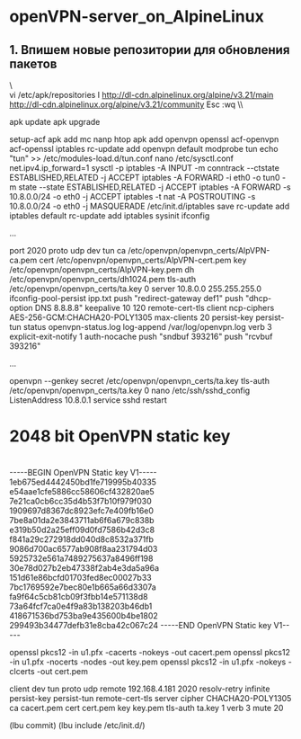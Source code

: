 # openVPN-server_on_AlpineLinux

## 1. Впишем новые репозитории для обновления пакетов
\\\
vi /etc/apk/repositories
	I
	http://dl-cdn.alpinelinux.org/alpine/v3.21/main
	http://dl-cdn.alpinelinux.org/alpine/v3.21/community
	Esc
	:wq
 \\\

apk update
apk upgrade

setup-acf
apk add mc nanp htop
apk add openvpn openssl acf-openvpn acf-openssl iptables
rc-update add openvpn default
modprobe tun
echo "tun" >> /etc/modules-load.d/tun.conf
nano /etc/sysctl.conf
	net.ipv4.ip_forward=1
sysctl -p
iptables -A INPUT -m conntrack --ctstate ESTABLISHED,RELATED -j ACCEPT
iptables -A FORWARD -i eth0 -o tun0 -m state --state ESTABLISHED,RELATED -j ACCEPT
iptables -A FORWARD -s 10.8.0.0/24 -o eth0 -j ACCEPT
iptables -t nat -A POSTROUTING -s 10.8.0.0/24 -o eth0 -j MASQUERADE
/etc/init.d/iptables save
rc-update add iptables default
rc-update add iptables sysinit
ifconfig

...

port 2020
proto udp
dev tun
ca /etc/openvpn/openvpn_certs/AlpVPN-ca.pem
cert /etc/openvpn/openvpn_certs/AlpVPN-cert.pem
key /etc/openvpn/openvpn_certs/AlpVPN-key.pem
dh /etc/openvpn/openvpn_certs/dh1024.pem
tls-auth /etc/openvpn/openvpn_certs/ta.key 0
server 10.8.0.0 255.255.255.0
ifconfig-pool-persist ipp.txt
push "redirect-gateway def1"
push "dhcp-option DNS 8.8.8.8"
keepalive 10 120
remote-cert-tls client
ncp-ciphers AES-256-GCM:CHACHA20-POLY1305
max-clients 20
persist-key
persist-tun
status openvpn-status.log
log-append /var/log/openvpn.log
verb 3
explicit-exit-notify 1
auth-nocache
push "sndbuf 393216"
push "rcvbuf 393216"

...

openvpn --genkey secret /etc/openvpn/openvpn_certs/ta.key
	tls-auth /etc/openvpn/openvpn_certs/ta.key 0
nano /etc/ssh/sshd_config
	ListenAddress 10.8.0.1
service sshd restart

#
# 2048 bit OpenVPN static key
#
-----BEGIN OpenVPN Static key V1-----
1eb675ed4442450bd1fe719995b40335
e54aae1cfe5886cc58606cf432820ae5
7e21ca0cb6cc35d4b53f7b10f979f030
1909697d8367dc8923efc7e409fb16e0
7be8a01da2e3843711ab6f6a679c838b
e319b50d2a25eff09d0fd7586b42d3c8
f841a29c272918dd040d8c8532a371fb
9086d700ac6577ab908f8aa231794d03
5925732e561a7489275637a8496ff198
30e78d027b2eb47338f2ab4e3da5a96a
151d61e86bcfd01703fed8ec00027b33
7bc1769592e7bec80e1b665a66d3307a
fa9f64c5cb81cb09f3fbb14e571138d8
73a64fcf7ca0e4f9a83b138203b46db1
418671536bd753ba9e435600b4be1802
299493b34477defb31e8cba42c067c24
-----END OpenVPN Static key V1-----

openssl pkcs12 -in u1.pfx -cacerts -nokeys -out cacert.pem
openssl pkcs12 -in u1.pfx -nocerts -nodes -out key.pem
openssl pkcs12 -in u1.pfx -nokeys -clcerts -out cert.pem


client
dev tun
proto udp
remote 192.168.4.181 2020
resolv-retry infinite
persist-key
persist-tun
remote-cert-tls server
cipher CHACHA20-POLY1305
ca cacert.pem
cert cert.pem
key key.pem
tls-auth ta.key 1
verb 3 
mute 20

(lbu commit)
(lbu include /etc/init.d/)

